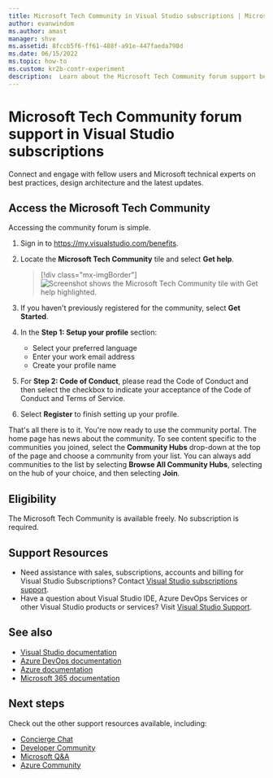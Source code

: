 ```yaml
---
title: Microsoft Tech Community in Visual Studio subscriptions | Microsoft Docs
author: evanwindom
ms.author: amast
manager: shve
ms.assetid: 8fccb5f6-ff61-488f-a91e-447faeda798d
ms.date: 06/15/2022
ms.topic: how-to
ms.custom: kr2b-contr-experiment
description:  Learn about the Microsoft Tech Community forum support benefit included in selected Visual Studio subscriptions.
---
```


# Microsoft Tech Community forum support in Visual Studio subscriptions

Connect and engage with fellow users and Microsoft technical experts on best practices, design architecture and the latest updates.

## Access the Microsoft Tech Community 

Accessing the community forum is simple.  

1. Sign in to <https://my.visualstudio.com/benefits>.
0. Locate the **Microsoft Tech Community** tile and select **Get help**.

    > [!div class="mx-imgBorder"]
    > ![Screenshot shows the Microsoft Tech Community tile with Get help highlighted.](_img/vs-tech-community/vs-tech-community-tile.png "Screenshot of Microsoft Tech Community tile.  Get help button is hightlighted.")

0. If you haven't previously registered for the community, select **Get Started**.
0. In the **Step 1: Setup your profile** section:
   + Select your preferred language
   + Enter your work email address
   + Create your profile name 
0. For **Step 2: Code of Conduct**, please read the Code of Conduct and then select the checkbox to indicate your acceptance of the Code of Conduct and Terms of Service.
0. Select **Register** to finish setting up your profile.

That's all there is to it.  You're now ready to use the community portal.  The home page has news about the community.  To see content specific to the communities you joined, select the **Community Hubs** drop-down at the top of the page and choose a community from your list.  You can always add communities to the list by selecting **Browse All Community Hubs**, selecting on the hub of your choice, and then selecting **Join**.

## Eligibility

The Microsoft Tech Community is available freely.  No subscription is required.

## Support Resources

+ Need assistance with sales, subscriptions, accounts and billing for Visual Studio Subscriptions?  Contact [Visual Studio subscriptions support](https://my.visualstudio.com/gethelp).
+ Have a question about Visual Studio IDE, Azure DevOps Services or other Visual Studio products or services?  Visit [Visual Studio Support](https://visualstudio.microsoft.com/support/).

## See also

+ [Visual Studio documentation](/visualstudio/)
+ [Azure DevOps documentation](/azure/devops/)
+ [Azure documentation](/azure/)
+ [Microsoft 365 documentation](/microsoft-365/)

## Next steps

Check out the other support resources available, including:

+ [Concierge Chat](vs-concierge-chat.md)
+ [Developer Community](vs-developer-community.md)
+ [Microsoft Q&A](vs-microsoft-qa.md)
+ [Azure Community](vs-azure-community.md)
